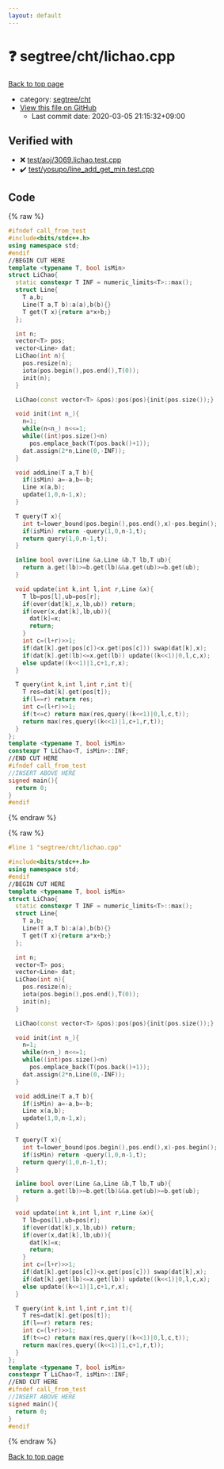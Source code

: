 ```yaml
---
layout: default
---
```


<!-- mathjax config similar to math.stackexchange -->
<script type="text/javascript" async
  src="https://cdnjs.cloudflare.com/ajax/libs/mathjax/2.7.5/MathJax.js?config=TeX-MML-AM_CHTML">
</script>
<script type="text/x-mathjax-config">
  MathJax.Hub.Config({
    TeX: { equationNumbers: { autoNumber: "AMS" }},
    tex2jax: {
      inlineMath: [ ['$','$'] ],
      processEscapes: true
    },
    "HTML-CSS": { matchFontHeight: false },
    displayAlign: "left",
    displayIndent: "2em"
  });
</script>

<script type="text/javascript" src="https://cdnjs.cloudflare.com/ajax/libs/jquery/3.4.1/jquery.min.js"></script>
<script src="https://cdn.jsdelivr.net/npm/jquery-balloon-js@1.1.2/jquery.balloon.min.js" integrity="sha256-ZEYs9VrgAeNuPvs15E39OsyOJaIkXEEt10fzxJ20+2I=" crossorigin="anonymous"></script>
<script type="text/javascript" src="../../../assets/js/copy-button.js"></script>
<link rel="stylesheet" href="../../../assets/css/copy-button.css" />


# :question: segtree/cht/lichao.cpp

<a href="../../../index.html">Back to top page</a>

* category: <a href="../../../index.html#10d9c4a68fc97fbc913ae15313e9b2f4">segtree/cht</a>
* <a href="{{ site.github.repository_url }}/blob/master/segtree/cht/lichao.cpp">View this file on GitHub</a>
    - Last commit date: 2020-03-05 21:15:32+09:00




## Verified with

* :x: <a href="../../../verify/test/aoj/3069.lichao.test.cpp.html">test/aoj/3069.lichao.test.cpp</a>
* :heavy_check_mark: <a href="../../../verify/test/yosupo/line_add_get_min.test.cpp.html">test/yosupo/line_add_get_min.test.cpp</a>


## Code

<a id="unbundled"></a>
{% raw %}
```cpp
#ifndef call_from_test
#include<bits/stdc++.h>
using namespace std;
#endif
//BEGIN CUT HERE
template <typename T, bool isMin>
struct LiChao{
  static constexpr T INF = numeric_limits<T>::max();
  struct Line{
    T a,b;
    Line(T a,T b):a(a),b(b){}
    T get(T x){return a*x+b;}
  };

  int n;
  vector<T> pos;
  vector<Line> dat;
  LiChao(int n){
    pos.resize(n);
    iota(pos.begin(),pos.end(),T(0));
    init(n);
  }

  LiChao(const vector<T> &pos):pos(pos){init(pos.size());}

  void init(int n_){
    n=1;
    while(n<n_) n<<=1;
    while((int)pos.size()<n)
      pos.emplace_back(T(pos.back()+1));
    dat.assign(2*n,Line(0,-INF));
  }

  void addLine(T a,T b){
    if(isMin) a=-a,b=-b;
    Line x(a,b);
    update(1,0,n-1,x);
  }

  T query(T x){
    int t=lower_bound(pos.begin(),pos.end(),x)-pos.begin();
    if(isMin) return -query(1,0,n-1,t);
    return query(1,0,n-1,t);
  }

  inline bool over(Line &a,Line &b,T lb,T ub){
    return a.get(lb)>=b.get(lb)&&a.get(ub)>=b.get(ub);
  }

  void update(int k,int l,int r,Line &x){
    T lb=pos[l],ub=pos[r];
    if(over(dat[k],x,lb,ub)) return;
    if(over(x,dat[k],lb,ub)){
      dat[k]=x;
      return;
    }
    int c=(l+r)>>1;
    if(dat[k].get(pos[c])<x.get(pos[c])) swap(dat[k],x);
    if(dat[k].get(lb)<=x.get(lb)) update((k<<1)|0,l,c,x);
    else update((k<<1)|1,c+1,r,x);
  }

  T query(int k,int l,int r,int t){
    T res=dat[k].get(pos[t]);
    if(l==r) return res;
    int c=(l+r)>>1;
    if(t<=c) return max(res,query((k<<1)|0,l,c,t));
    return max(res,query((k<<1)|1,c+1,r,t));
  }
};
template <typename T, bool isMin>
constexpr T LiChao<T, isMin>::INF;
//END CUT HERE
#ifndef call_from_test
//INSERT ABOVE HERE
signed main(){
  return 0;
}
#endif

```
{% endraw %}

<a id="bundled"></a>
{% raw %}
```cpp
#line 1 "segtree/cht/lichao.cpp"

#include<bits/stdc++.h>
using namespace std;
#endif
//BEGIN CUT HERE
template <typename T, bool isMin>
struct LiChao{
  static constexpr T INF = numeric_limits<T>::max();
  struct Line{
    T a,b;
    Line(T a,T b):a(a),b(b){}
    T get(T x){return a*x+b;}
  };

  int n;
  vector<T> pos;
  vector<Line> dat;
  LiChao(int n){
    pos.resize(n);
    iota(pos.begin(),pos.end(),T(0));
    init(n);
  }

  LiChao(const vector<T> &pos):pos(pos){init(pos.size());}

  void init(int n_){
    n=1;
    while(n<n_) n<<=1;
    while((int)pos.size()<n)
      pos.emplace_back(T(pos.back()+1));
    dat.assign(2*n,Line(0,-INF));
  }

  void addLine(T a,T b){
    if(isMin) a=-a,b=-b;
    Line x(a,b);
    update(1,0,n-1,x);
  }

  T query(T x){
    int t=lower_bound(pos.begin(),pos.end(),x)-pos.begin();
    if(isMin) return -query(1,0,n-1,t);
    return query(1,0,n-1,t);
  }

  inline bool over(Line &a,Line &b,T lb,T ub){
    return a.get(lb)>=b.get(lb)&&a.get(ub)>=b.get(ub);
  }

  void update(int k,int l,int r,Line &x){
    T lb=pos[l],ub=pos[r];
    if(over(dat[k],x,lb,ub)) return;
    if(over(x,dat[k],lb,ub)){
      dat[k]=x;
      return;
    }
    int c=(l+r)>>1;
    if(dat[k].get(pos[c])<x.get(pos[c])) swap(dat[k],x);
    if(dat[k].get(lb)<=x.get(lb)) update((k<<1)|0,l,c,x);
    else update((k<<1)|1,c+1,r,x);
  }

  T query(int k,int l,int r,int t){
    T res=dat[k].get(pos[t]);
    if(l==r) return res;
    int c=(l+r)>>1;
    if(t<=c) return max(res,query((k<<1)|0,l,c,t));
    return max(res,query((k<<1)|1,c+1,r,t));
  }
};
template <typename T, bool isMin>
constexpr T LiChao<T, isMin>::INF;
//END CUT HERE
#ifndef call_from_test
//INSERT ABOVE HERE
signed main(){
  return 0;
}
#endif

```
{% endraw %}

<a href="../../../index.html">Back to top page</a>

